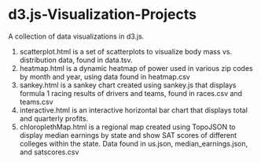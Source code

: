 # d3.js-Visualization-Projects

A collection of data visualizations in d3.js. 

1. scatterplot.html is a set of scatterplots to visualize body mass vs. distribution data, found in data.tsv.
2. heatmap.html is a dynamic heatmap of power used in various zip codes by month and year, using data found in heatmap.csv
3. sankey.html is a sankey chart created using sankey.js that displays formula 1 racing results of drivers and teams, found in races.csv and teams.csv
4. interactive.html is an interactive horizontal bar chart that displays total and quarterly profits.
5. chloroplethMap.html is a regional map created using TopoJSON to display median earnings by state and show SAT scores of different colleges within the state. Data found in us.json, median_earnings.json, and satscores.csv
